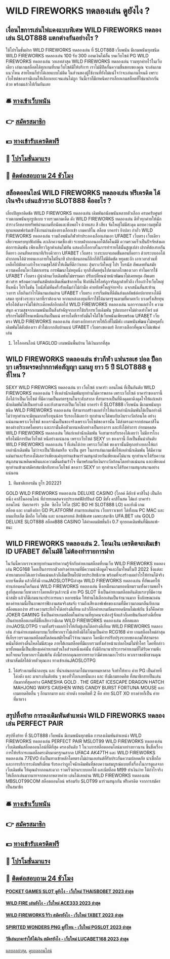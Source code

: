 # WILD FIREWORKS ทดลองเล่น ดูยังไง ?
## เงื่อนไขการเล่นไพ่แคงแบบพิเศษ WILD FIREWORKS ทดลองเล่น SLOT888 แตกต่างกันอย่างไร ?
ใช้โปรโมชั่นฝาก WILD FIREWORKS ทดลองเล่น ที่ SLOT888 เว็บพนัน มีเกมพนันทุกชนิด WILD FIREWORKS ทดลองเล่น 100 รับ 300 ถอนเงินไม่อั้น บนเว็บไซต์ PG WILD FIREWORKS ทดลองเล่น วอเลทล่าสุด WILD FIREWORKS ทดลองเล่น รวมทุกค่ายไว้ในเว็บเดียว เล่นเกมสล็อตได้ทุกเกมที่บนเว็บไซต์มีให้บริการ เราไม่มีปิดกั้นความชื่นชอบของคุณ จะเล่นเกมแนวไหน สายไหนก็ทำได้เลยแบบไม่ติด ในส่วนของผู้ใช้งานที่ยังไม่แน่ใจว่าจะเล่นเกมไหนดี เพราะเว็บไซต์ของเรามีเกมให้เลือกเยอะจนเล่นไม่ถูก วันนี้เราก็มีเทคนิคการเลือกเกมสล็อตที่ใช่มาฝากกันด้วย พร้อมแล้วไปเริ่มกันเลย

## 🛎 [ทางเข้าเว็บพนัน](https://bit.ly/3SdLNi2)
## 👉 [สมัครสมาชิก](https://bit.ly/3SdLNi2)
## 💵 [ทางเข้ารับเครดิตฟรี](https://bit.ly/3dyRKHj)
## 👑 [โปรโมชั่นมาแรง](https://bit.ly/3dyRKHj)
## 📱 [ติดต่อสอบถาม 24 ชัวโมง](https://bit.ly/3dyRKHj)

## สล็อตออนไลน์ WILD FIREWORKS ทดลองเล่น ฟรีเครดิต ได้เงินจริง เล่นแล้วรวย SLOT888 คืออะไร ?
เลี่ยงปัญหาติดขัด WILD FIREWORKS ทดลองเล่น เดิมพันถนัดพนันหลายตัวเลือก ครบครับศูนย์รวมเกมพนันทุกรูปแบบ รวบรวมเกมเด็ด ดัง WILD FIREWORKS ทดลองเล่น ดีทั่วทุกค่ายให้นักล่ารางวัลทลายทรัพย์ผ่านเกมที่ถนัดและพึงพอใจ ด้วยแสง สี เสียง จัดใหญ่ไม่มีสะดุด มอบความสุขได้ทุกแพลตฟอร์มเข้าใช้งานผ่านช่องทางเลือกเข้า เกมคาสิโน สล็อต บาคาร่า ยิงปลา กำถั่ว WILD FIREWORKS ทดลองเล่น รวมถึงพนันกีฬาท้าประลองเลือกเล่นเอา UFABET เว็บตรง เว็บเดียวเสียวจบครบทุกฟังก์ชัน
ละเลิกความเชื่องช้า ระบบฝากถอนออโต้อัตโนมัติ ความรวดเร็วเป็นปัจจัยส่งผลต่อการเดิมพัน เพียงเสี้ยววิลูกค้าเล่นไม่ทัน แสดงถึงโอกาสในการทำรายได้นั้นสูญเปล่า ฝากทีต้องรอกันยืดยาว ถอนทีหลายนาทีเรียงคิวยาว UFABET เว็บตรง วางระบบจบลดขั้นตอนยืดยาว ด้วยระบบออโต้ฝากถอนได้ด้วยตนเองภายในไม่กี่นาที ฝากซ้อนถอนถี่อีกกี่ทีก็ไม่มีติดขัด หยุดชะงัก เอาเวลาส่วนที่เหลือไปตักตวงกำไรความสุขใส่ตัวให้เต็มที่ดีกว่าเยอะ
ลุ้นรางวัลใหญ่ โปร โบรนัส อัพเดททันสมัย ความเคลื่อนไหวไม่ตกเทรน การพัฒนาไม่หยุดนิ่ง ทุกสิ่งยืดหยุ่นไปตามกลไกของเวลา ทำไมควรใช้ UFABET เว็บตรง ผู้นำด้านเว็บเดิมพันไม่ธรรมดา ปรับเปลี่ยนนำหน้าพัฒนาไม่เคยหยุด อัพเดทข่าวสาร พร้อมความทันสมัยต่อเติมเพิ่มเข้าภายใน ฟังก์ชันไฮไลท์ถูกจริตลูกค้าทั่วถึง เรื่องกำไรเว็บใหญ่ยืนหนึ่ง โปรโมชัน โบนัสไม่หั่นครึ่งรับเต็มกำไม้กำมือ ค่ายยักษ์ใหญ่จ่ายจริง  แจกสนั่นสั่นสะท้านวงการ เก็บกินกำไรได้นานเล่นผ่าน UFABET เว็บตรง
การเริ่มต้นที่ดีมันส่งผลลัพธ์ต่อปลายทางได้ดีเสมอ ทุกช่วงระยะเวลาที่เราต้องเจอ หากแหล่งลงทุนที่เราใช้ได้มาตรฐานตามที่คาดหวัง บางครั้งเสียทุนหรือได้ตังอาจไม่ใช่ประเด็กหลักอีกต่อไป WILD FIREWORKS ทดลองเล่น นอกจากผลกำไร ความสนุก ความสุขจากเกมพนันเป็นสิ่งสำคัญจากการใช้บริการเว็บเดิมพัน รูปแบบอาจไม่ต่างเท่าไหร่ แต่บริการไม่มีที่ไหนเหมือนกันเป็นแน่ ตราบใดที่เรายังมั่นใจได้ใช้เว็บพนันเพียบพร้อม UFABET เว็บตรง WILD FIREWORKS ทดลองเล่น ส่งตรงเบิกทางรวยให้ถึงที่ไม่มีพัง เกมพนันพัฒนาไม่หยุดยั้ง เดิมพันได้ตังต้องเรา ตัวไม่เบากลับบ้านแน่ UFABET เว็บตรงของแท้ อีกทางเลือกที่คุณจะไม่แพ้แค่เล่น
1. ไฮโลออนไลน์ UFAGLOD เกมพนันพื้นบ้าน ได้เงินมากที่สุด

## WILD FIREWORKS ทดลองเล่น ข่าวกีฬา แฟนรอเฮ ปอล ป็อกบา เตรียมจรดปากกาต่อสัญญา แมนยู ยาว 5 ปี SLOT888 ดูที่ไหน ?
SEXY WILD FIREWORKS ทดลองเล่น บา เว็บไซต์ บาคาร่า ออนไลน์ ที่เป็นอันดับ WILD FIREWORKS ทดลองเล่น 1 ที่เหล่านักเดิมพันทุกท่านไม่ควรพลาด เพราะเว็บไซต์ บาคาร่าของเรานี้ ถือได้ว่าเป็นเว็บไซต์ ที่มีความเป็นมาตรฐานในระดับสากล ที่สามารถเป็นที่ดึงดุดตาดึงดุดใจให้แก่เหล่านักเดิมพันได้เป็นอย่างดี และยังสามารถเป็นเว็บไซต์ บาคาร่า ที่ SLOT888 เว็บพนัน มีเกมพนันทุกชนิด WILD FIREWORKS ทดลองเล่น ที่สามารถสร้างผลกำไรให้แก่เหล่านักเดิมพันได้เป็นอย่างดี ไม่ว่าทุกท่านจะมีทุนมากหรือทุนน้อย รับรองได้เลยว่า ทุกท่านจะได้พบกับเงินรางวัลก้อนโต อย่างแน่นอนเพราะเว็บไซต์ ของเรานั้นเป็นของจริงเพราะเว็บไซต์ของเรานั้น ได้ส่งตรงมาจากบ่อนคาสิโน ของต่างประเทศโดยตรง และเรานั้นคือตัวแทนหลักอย่างเป็นทางการ และยังได้ทำการ ถ่ายมอดสด WILD FIREWORKS ทดลองเล่น ให้แก่เหล่านักเดิมพัน จึงสามารถรับรองได้เลยว่า ไม่มีการโกงหรือไม่มีการปิดเว็บไซต์ หนีอย่างแน่นอน เพราะเว็บไซต์ SEXY บา ของเรานี้ ถือเป็นชั้นนำอันดับ WILD FIREWORKS ทดลองเล่น 1 ที่เล่นได้ง่าย เพราะเว็บไซต์ ของเรานั้นมีทุกอย่างบอกให้แก่เหล่านักเดิมพัน ไม่ว่าจะเป็นวิธีเล่นหรือ จะเป็น สูตร ในการเล่นเกมเพื่อให้เหล่านักเดิมพัน ได้มีความแม่นยำและรับรองได้เลยว่าเพียงแค่ทุกท่านเข้ามาร่วมสนุกด้วยกันเพียงแค่ไม่นาน ทุกท่านจะได้รับความสนุกสนานเพลิดเพลินและความตื่นเต้นเร้าใจ ที่มาพร้อมกับเงินรางวัลก้อนโตอย่างแน่นอน และเพียงแค่ทุกท่านเข้ามาสมัครสมาชิกกับทางเว็บไซต์ ของเรา SEXY บา ทุกท่านจะได้รับความสนุกสนานอย่างแน่นอน
1. ทีมชาติเยอรมัน ยูโร 202221

GOLD WILD FIREWORKS ทดลองเล่น DELUXE CASINO (โกลด์ ดีลักซ์ คาสิโน) เป็นอีกหนึ่ง คาสิโนออนไลน์ ที่ถ่ายทอดสดจากประเทศฟิลิปปินส์ GD มีทั้ง คาสิโนสด ได้แก่ บาคาร่าออนไลน์  บิดบาคาร่า  รูเล็ต  ซิกโบ ไฮโล (SIC BO HI SLOT888 LO) และยังมี เกมสล็อต และ เกมยิงปลา GD PLATFORM สามารถเล่นผ่าน เว็บบราวเซอร์ ได้ทั้งบน PC MAC และ บนแท็บเล็ต มือถือ ไอโฟน และ แอนดรอยด์
สิทธิพิเศษ เฉพาะสมาชิก UFA.BET เล่น GOLD DELUXE SLOT888 สล็อต888 CASINO ได้ค่าคอมมิชชั่นถึง 0.7 ทุกยอดเดิมพันที่มีผลแพ้-ชนะ

## WILD FIREWORKS ทดลองเล่น 2. โอนเงิน เครดิตจะเติมเข้า ID UFABET อัตโนมัติ ไม่ต้องทำรายการฝาก
ในวันนี้พวกเราจะพาทุกท่านมาทำความรู้จักกับค่ายเกมสล็อตที่บนเว็บ WILD FIREWORKS ทดลองเล่น RCG168 โดยเป็นการยกตัวอย่างค่ายเกมที่มีความน่าดึงดูดใจและก็มาใหม่ในปี 2022 ซึ่งแต่ละค่ายเกมบอกได้เลยว่าอัดแน่นแล้วก็เต็มเปี่ยมไปด้วยประสิทธิภาพ พร้อมที่จะสร้างผลกำไรให้ท่านได้จริงแบบจัดเต็ม แล้วก็ยังมี เกมJAOSLOTPGล่าสุด WILD FIREWORKS ทดลองเล่น ที่อัพเดทให้ท่านก่อนคนใดกันแน่ WILD FIREWORKS ทดลองเล่น ซึ่งเหมือนเกมยอดนิยมรวมทั้งความพอใจสูงที่สุดบนเว็บพวกเราโดยหลักๆแล้วจะมี ค่าย PG SLOT ซึ่งเป็นค่ายเกมสล็อตอันดับแรกๆที่มีความนำสมัย แล้วก็มีเกมนานาประการแนว หลายชนิด ให้ท่านได้เลือกเล่นเป็นจำนวนมาก ซึ่งลักษณะเด่นของค่ายเกมนี้เป็นภาพกราฟิกงามสมจริงสมจัง รวมถึงเสียงเอฟเฟคของเกมที่มีความกลมกลืนกับเกม สล็อตแตกง่าย สร้างความระทึกใจได้อย่างดีเยี่ยม แล้วก็อีกค่ายเกมถัดมายอดนิยมไม่แพ้กัน ซึ่งก็คือค่าย JOKER GAMING ซึ่งเป็นค่ายเกมสล็อตในตำนานที่ทุกคนจะต้องรู้จักแล้วก็เคยชินกันอย่างดีเยี่ยม เป็นค่ายสล็อตเกมที่มีชื่อเสียงว่ามีเกม WILD FIREWORKS ทดลองเล่น สล็อตแตกง่ายJAOSLOTPG รวมทั้งสร้างผลกำไรให้กับผู้เล่นได้อย่างดีเยี่ยม WILD FIREWORKS ทดลองเล่น ส่วนค่ายเกมต่อมาบนเว็บที่พวกเราไม่เอ่ยถึงมิได้โน่นเป็นค่าย RCG168 ค่าย เกมสล็อตใหม่ล่าสุด ที่เก็บรวบรวมเกมสล็อตสไตล์คนสมัยใหม่ไว้จำนวนมาก โดยมีการปรับปรุงระบบของเกมให้สามารถพนันได้อย่างลื่นไหลไม่มีสะดุด ภายใต้เกมสล็อตที่มีแบบรวมทั้งเค้าหน้าแปลกใหม่ไม่ซ้ำใคร โดยที่กล่าวมาทั้งหมดนี้เป็นเพียงแค่ค่ายเกมส่วนใดส่วนหนึ่งแค่นั้น ยังมีอีกนานาประการค่ายเกมที่ได้รับความพึงพอใจบนเว็บพวกเราไม่แพ้กัน ดังนี้ถ้าหากคุณอยากทราบว่ามีค่ายเกมอะไรบ้าง พวกเราขอชักชวนคุณเข้ามาสัมผัสได้ด้วยตัวคุณเอง ทางเข้าเล่นJAOSLOTPG
1. ได้สร้างเกมที่น่าลงทุน และ ที่น่าเล่นออกมาได้มากมายมหาศาล จึงทำให้ทาง ค่าย PG เป็นค่ายที่โด่งดัง และ มาแรงอันดับต้น ๆ ของทั่วโลกเลยนั้นเอง และ ยังมีเกมยอดฮิต ที่สมาชิกสายปั่นเล่นกันมากที่สุดอย่าง GANESHA GOLD . THE GREAT ICESCAPE DRAGON HATCH MAHJONG WAYS CAISHEN WINS CANDY BURST FORTUNA MOUSE และ เกมยอดฮิตอื่น ๆ อีกมากมาย และ ค่ายดัง ยอดฮิตที่ 2 คือ ค่าย SLOT XO ทางค่ายก็เป็น ค่ายที่มาแรง

## สรุปทิ้งท้าย การลงเดิมพันตำแหน่ง WILD FIREWORKS ทดลองเล่น PERFECT PAIR
สรุปทิ้งท้าย ที่ SLOT888 เว็บพนัน มีเกมพนันทุกชนิด การลงเดิมพันตำแหน่ง WILD FIREWORKS ทดลองเล่น PERFECT PAIR MSLOT99 WILD FIREWORKS ทดลองเล่น เว็บเดิมพันสล็อตออนไลน์ที่ดีที่สุด ครองอันดับ 1 ในวงการสล็อตออนไลน์มาอย่างยาวนาน ขึ้นชื่อเรื่องการให้บริการเกมสล็อตระดับมาตรฐานสากล UFAC4 AK47TH และ WILD FIREWORKS ทดลองเล่น 77EVO ยังเป็นทางเข้าหลักโดยตรงไม่ผ่านเอเย่นต์ที่รับประกันความปลอดภัย น่าเชื่อถือและการบริการระดับพรีเมี่ยม รับรองว่าถูกใจนักเดิมพันที่ชอบความสมบูรณ์แบบทั้งเรื่องในการดูแลจากเว็บเดิมพัน ให้คุณฝากถอนสะดวก รวดเร็วผ่านระบบออโต้ และมีสล็อต M99 ทำเงินง่าย ได้กำไรจริง ให้เลือกเล่นมากมายจากหลากหลายค่าย เล่นได้เลยผ่าน WILD FIREWORKS ทดลองเล่น MBSLOT99COM สล็อตออนไลน์ พร้อมรับ SLOT99 มาร่วมสนุกกัน ฟรีเครดิต จากการสมัครเป็นสมาชิก

## 🛎 [ทางเข้าเว็บพนัน](https://bit.ly/3SdLNi2)
## 👉 [สมัครสมาชิก](https://bit.ly/3SdLNi2)
## 💵 [ทางเข้ารับเครดิตฟรี](https://bit.ly/3dyRKHj)
## 👑 [โปรโมชั่นมาแรง](https://bit.ly/3dyRKHj)
## 📱 [ติดต่อสอบถาม 24 ชัวโมง](https://bit.ly/3dyRKHj)

#### [POCKET GAMES SLOT ดูยังไง - เว็บใหม่ THAISBOBET 2023 ล่าสุด](https://atom.io/themes/pocket%20games%20slot%20ดูยังไง%20-%20เว็บใหม่%20thaisbobet%202023%20ล่าสุด)
#### [WILD FIRE เล่นยังไง - เว็บใหม่ ACE333 2023 ล่าสุด](https://atom.io/themes/wild%20fire%20เล่นยังไง%20-%20เว็บใหม่%20ace333%202023%20ล่าสุด)
#### [WILD FIREWORKS รีวิว สมัครยังไง - เว็บใหม่ 1XBET 2023 ล่าสุด](https://atom.io/themes/wild%20fireworks%20รีวิว%20สมัครยังไง%20-%20เว็บใหม่%201xbet%202023%20ล่าสุด)
#### [SPIRITED WONDERS PNG ดูที่ไหน - เว็บใหม่ PGSLOT 2023 ล่าสุด](https://atom.io/themes/spirited%20wonders%20png%20ดูที่ไหน%20-%20เว็บใหม่%20pgslot%202023%20ล่าสุด)
#### [วิธีเล่นบาคาร่าให้ได้เงิน สมัครยังไง - เว็บใหม่ LUCABET168 2023 ล่าสุด](https://atom.io/themes/วิธีเล่นบาคาร่าให้ได้เงิน%20สมัครยังไง%20-%20เว็บใหม่%20lucabet168%202023%20ล่าสุด)

[ผลบอลล่าสุด](https://siamsport.tv "ผลบอลล่าสุด"), [ดูบอลออนไลน์](https://siamsport.tv/ดูบอลสด "ดูบอลออนไลน์")